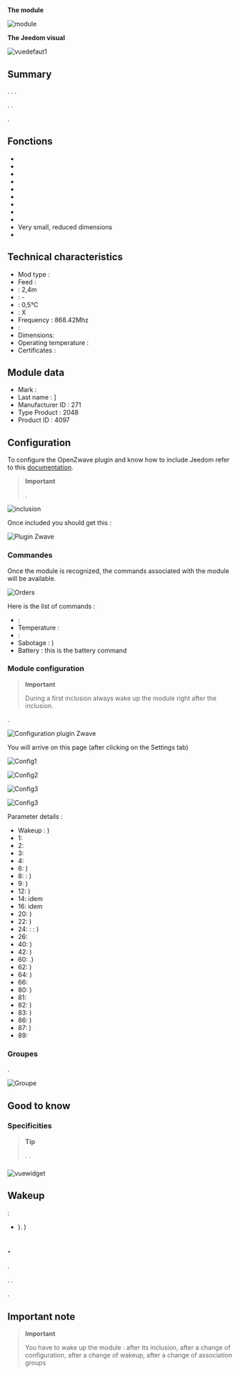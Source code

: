 # 

**The module**

![module](images/fibaro.fgms001/module.jpg)

**The Jeedom visual**

![vuedefaut1](images/fibaro.fgms001/vuedefaut1.jpg)

## Summary

. . .

. .

.

## Fonctions

-   
-   
-   
-   
-   
-   
-   
-   
-   
-   Very small, reduced dimensions
-   

## Technical characteristics

-   Mod type : 
-   Feed : 
-    : 2,4m
-    : -
-    : 0,5°C
-    : X
-   Frequency : 868.42Mhz
-    : 
-   Dimensions: 
-   Operating temperature : 
-   Certificates : 

## Module data

-   Mark : 
-   Last name : ]
-   Manufacturer ID : 271
-   Type Product : 2048
-   Product ID : 4097

## Configuration

To configure the OpenZwave plugin and know how to include Jeedom refer to this [documentation](https://doc.jeedom.com/en_US/plugins/automation%20protocol/openzwave/).

> **Important**
>
> .

![inclusion](images/fibaro.fgms001/inclusion.jpg)

Once included you should get this :

![Plugin Zwave](images/fibaro.fgms001/information.jpg)

### Commandes

Once the module is recognized, the commands associated with the module will be available.

![Orders](images/fibaro.fgms001/commandes.jpg)

Here is the list of commands :

-    : 
-   Temperature : 
-    : 
-   Sabotage : )
-   Battery : this is the battery command

### Module configuration

> **Important**
>
> During a first inclusion always wake up the module right after the inclusion.

.

![Configuration plugin Zwave](images/plugin/bouton_configuration.jpg)

You will arrive on this page (after clicking on the Settings tab)

![Config1](images/fibaro.fgms001/config1.jpg)

![Config2](images/fibaro.fgms001/config2.jpg)

![Config3](images/fibaro.fgms001/config3.jpg)

![Config3](images/fibaro.fgms001/config4.jpg)

Parameter details :

-   Wakeup : )
-   1: 
-   2: 
-   3: 
-   4: 
-   6: )
-   8:  : )
-   9: )
-   12: )
-   14: idem
-   16: idem
-   20: )
-   22: )
-   24:  :  :  )
-   26: 
-   40: )
-   42: )
-   60: .)
-   62: )
-   64: )
-   66: 
-   80: )
-   81: 
-   82: )
-   83: )
-   86: )
-   87: )
-   89: 

### Groupes

.

![Groupe](images/fibaro.fgms001/groupe.jpg)

## Good to know

### Specificities

> **Tip**
>
> . .

### 

![vuewidget](images/fibaro.fgms001/vuewidget.jpg)

## Wakeup

 :

-   ). )

## .

.

. .

.

## Important note

> **Important**
>
> You have to wake up the module : after its inclusion, after a change of configuration, after a change of wakeup, after a change of association groups

